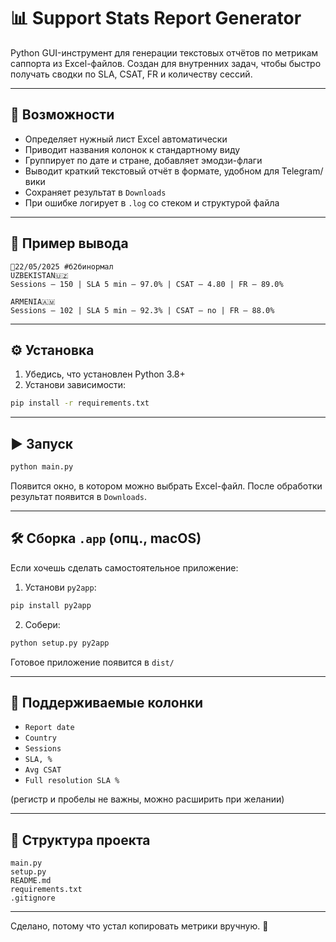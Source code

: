 # 📊 Support Stats Report Generator

Python GUI-инструмент для генерации текстовых отчётов по метрикам саппорта из Excel-файлов. Создан для внутренних задач, чтобы быстро получать сводки по SLA, CSAT, FR и количеству сессий.

---

## 🚀 Возможности

* Определяет нужный лист Excel автоматически
* Приводит названия колонок к стандартному виду
* Группирует по дате и стране, добавляет эмодзи-флаги
* Выводит краткий текстовый отчёт в формате, удобном для Telegram/вики
* Сохраняет результат в `Downloads`
* При ошибке логирует в `.log` со стеком и структурой файла

---

## 🧾 Пример вывода

```
📝22/05/2025 #б2бинормал
UZBEKISTAN🇺🇿
Sessions – 150 | SLA 5 min – 97.0% | CSAT – 4.80 | FR – 89.0%

ARMENIA🇦🇲
Sessions – 102 | SLA 5 min – 92.3% | CSAT – no | FR – 88.0%
```

---

## ⚙️ Установка

1. Убедись, что установлен Python 3.8+
2. Установи зависимости:

```bash
pip install -r requirements.txt
```

---

## ▶️ Запуск

```bash
python main.py
```

Появится окно, в котором можно выбрать Excel-файл. После обработки результат появится в `Downloads`.

---

## 🛠 Сборка `.app` (опц., macOS)

Если хочешь сделать самостоятельное приложение:

1. Установи `py2app`:

```bash
pip install py2app
```

2. Собери:

```bash
python setup.py py2app
```

Готовое приложение появится в `dist/`

---

## 📝 Поддерживаемые колонки

* `Report date`
* `Country`
* `Sessions`
* `SLA, %`
* `Avg CSAT`
* `Full resolution SLA %`

(регистр и пробелы не важны, можно расширить при желании)

---

## 📁 Структура проекта

```
main.py             
setup.py            
README.md           
requirements.txt   
.gitignore          
```

---

Сделано, потому что устал копировать метрики вручную. 🙂
